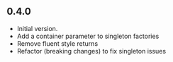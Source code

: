 ## 0.4.0

- Initial version.
- Add a container parameter to singleton factories
- Remove fluent style returns
- Refactor (breaking changes) to fix singleton issues
